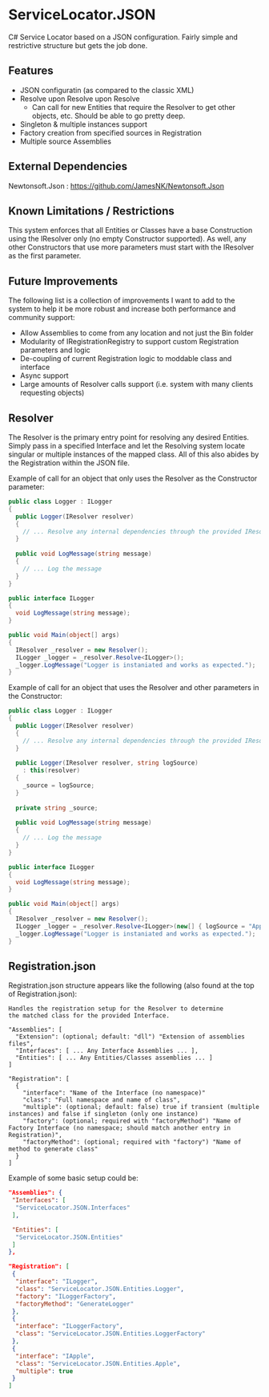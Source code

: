# ServiceLocator.JSON
C# Service Locator based on a JSON configuration.  Fairly simple and restrictive structure but gets the job done.

## Features
* JSON configuratin (as compared to the classic XML)
* Resolve upon Resolve upon Resolve
  * Can call for new Entities that require the Resolver to get other objects, etc. Should be able to go pretty deep.
* Singleton & multiple instances support
* Factory creation from specified sources in Registration
* Multiple source Assemblies

## External Dependencies
Newtonsoft.Json : https://github.com/JamesNK/Newtonsoft.Json

## Known Limitations / Restrictions
This system enforces that all Entities or Classes have a base Construction using the IResolver only (no empty Constructor supported).  As well, any other Constructors that use more parameters must start with the IResolver as the first parameter.

## Future Improvements
The following list is a collection of improvements I want to add to the system to help it be more robust and increase both performance and community support:
* Allow Assemblies to come from any location and not just the Bin folder 
* Modularity of IRegistrationRegistry to support custom Registration parameters and logic
* De-coupling of current Registration logic to moddable class and interface
* Async support
* Large amounts of Resolver calls support (i.e. system with many clients requesting objects)

## Resolver
The Resolver is the primary entry point for resolving any desired Entities.  Simply pass in a specified Interface and let the Resolving system locate singular or multiple instances of the mapped class.  All of this also abides by the Registration within the JSON file.

Example of call for an object that only uses the Resolver as the Constructor parameter:
``` c#
public class Logger : ILogger
{
  public Logger(IResolver resolver)
  {
    // ... Resolve any internal dependencies through the provided IResolver
  }
  
  public void LogMessage(string message)
  {
    // ... Log the message
  }
}

public interface ILogger
{
  void LogMessage(string message);
}

public void Main(object[] args)
{
  IResolver _resolver = new Resolver();
  ILogger _logger = _resolver.Resolve<ILogger>();
  _logger.LogMessage("Logger is instaniated and works as expected.");
}
```

Example of call for an object that uses the Resolver and other parameters in the Constructor:
``` c#
public class Logger : ILogger
{
  public Logger(IResolver resolver)
  {
    // ... Resolve any internal dependencies through the provided IResolver
  }
  
  public Logger(IResolver resolver, string logSource)
    : this(resolver)
  {
    _source = logSource;
  }
  
  private string _source;
  
  public void LogMessage(string message)
  {
    // ... Log the message
  }
}

public interface ILogger
{
  void LogMessage(string message);
}

public void Main(object[] args)
{
  IResolver _resolver = new Resolver();
  ILogger _logger = _resolver.Resolve<ILogger>(new[] { logSource = "Application" });
  _logger.LogMessage("Logger is instaniated and works as expected.");
}
```

## Registration.json
Registration.json structure appears like the following (also found at the top of Registration.json):
```
Handles the registration setup for the Resolver to determine
the matched class for the provided Interface.
 
"Assemblies": [
  "Extension": (optional; default: "dll") "Extension of assemblies files",
  "Interfaces": [ ... Any Interface Assemblies ... ],
  "Entities": [ ... Any Entities/Classes assemblies ... ]
]
 
"Registration": [
  {
    "interface": "Name of the Interface (no namespace)"
    "class": "Full namespace and name of class",
    "multiple": (optional; default: false) true if transient (multiple instances) and false if singleton (only one instance)
    "factory": (optional; required with "factoryMethod") "Name of Factory Interface (no namespace; should match another entry in Registration)",
    "factoryMethod": (optional; required with "factory") "Name of method to generate class"
  }
]
```
Example of some basic setup could be:
``` json
"Assemblies": {
 "Interfaces": [
  "ServiceLocator.JSON.Interfaces"
 ],

 "Entities": [
  "ServiceLocator.JSON.Entities"
 ]
},

"Registration": [
 {
  "interface": "ILogger",
  "class": "ServiceLocator.JSON.Entities.Logger",
  "factory": "ILoggerFactory",
  "factoryMethod": "GenerateLogger"
 },
 {
  "interface": "ILoggerFactory",
  "class": "ServiceLocator.JSON.Entities.LoggerFactory"
 },
 {
  "interface": "IApple",
  "class": "ServiceLocator.JSON.Entities.Apple",
  "multiple": true
 }
]
```
